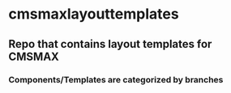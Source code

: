 # cmsmaxlayouttemplates

## Repo that contains layout templates for CMSMAX

### Components/Templates are categorized by branches
